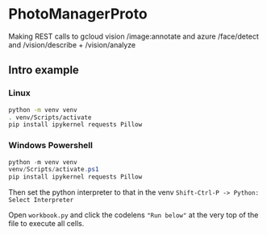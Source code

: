 # PhotoManagerProto
Making REST calls to gcloud vision /image:annotate and azure /face/detect and /vision/describe + /vision/analyze

## Intro example
### Linux
```sh
python -m venv venv
. venv/Scripts/activate
pip install ipykernel requests Pillow
```
### Windows Powershell
```powershell
python -m venv venv
venv/Scripts/activate.ps1
pip install ipykernel requests Pillow
```

Then set the python interpreter to that in the venv ```Shift-Ctrl-P -> Python: Select Interpreter```

Open ```workbook.py``` and click the codelens  ```"Run below"``` at the very top of the file to execute all cells.    
